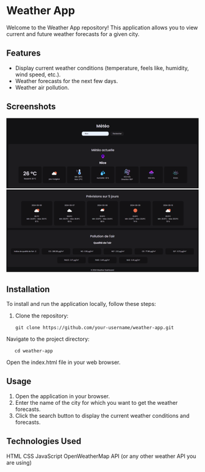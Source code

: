 # Weather App

Welcome to the Weather App repository! This application allows you to view current and future weather forecasts for a given city.

## Features

- Display current weather conditions (temperature, feels like, humidity, wind speed, etc.).
- Weather forecasts for the next few days.
- Weather air pollution.

## Screenshots

![Weather App Screenshot](./weatherAppCapture1.png)
![Weather App Screenshot](./weatherAppCapture2.png)

## Installation

To install and run the application locally, follow these steps:

1. Clone the repository:

       git clone https://github.com/your-username/weather-app.git

Navigate to the project directory:
   
       cd weather-app

Open the index.html file in your web browser.

## Usage

1. Open the application in your browser.
2. Enter the name of the city for which you want to get the weather forecasts.
3. Click the search button to display the current weather conditions and forecasts.

   
## Technologies Used

HTML
CSS
JavaScript
OpenWeatherMap API (or any other weather API you are using)
